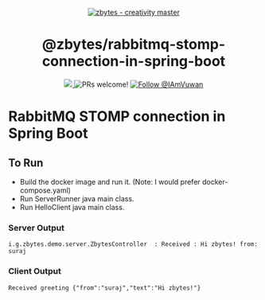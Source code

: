 <p align="center">
  <a href="https://zbytes.github.io">
    <img alt="zbytes - creativity master" src="https://raw.githubusercontent.com/zbytes/zbytes.github.io/master/static/android-chrome-192x192.png" />
  </a>
</p>
<h1 align="center">
  @zbytes/rabbitmq-stomp-connection-in-spring-boot
</h1>

<p align="center">
  <a href="https://github.com/zbytes/rabbitmq-stomp-connection-in-spring-boot/blob/master/LICENSE">
    <img src="https://img.shields.io/badge/license-MIT-blue.svg" />
  </a>
  <img src="https://img.shields.io/badge/PRs-welcome-brightgreen.svg" alt="PRs welcome!" />
  <a href="https://twitter.com/intent/follow?screen_name=IAmVuwan">
      <img src="https://img.shields.io/twitter/follow/IAmVuwan.svg?label=Follow%20@IAmVuwan" alt="Follow @IAmVuwan" />
    </a>
</p>

# RabbitMQ STOMP connection in Spring Boot

## To Run

- Build the docker image and run it. (Note: I would prefer docker-compose.yaml)
- Run ServerRunner java main class.
- Run HelloClient java main class.

### Server Output
```
i.g.zbytes.demo.server.ZbytesController  : Received : Hi zbytes! from: suraj
```
 
### Client Output

```
Received greeting {"from":"suraj","text":"Hi zbytes!"}
```